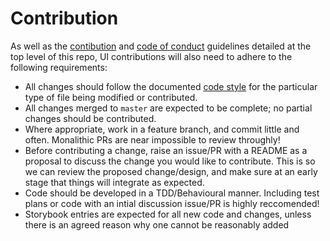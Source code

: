 # Contribution

As well as the [contibution](../../CONTRIBUTING.md) and [code of conduct](../../CODE_OF_CONDUCT.md) guidelines detailed at the top
level of this repo, UI contributions will also need to adhere to the following
requirements:

- All changes should follow the documented [code style](./CodeStyle.md) for 
the particular type of file being modified or contributed.
- All changes merged to `master` are expected to be complete; no partial 
changes should be contributed.
- Where appropriate, work in a feature branch, and commit little and often. 
Monalithic PRs are near impossible to review throughly!
- Before contributing a change, raise an issue/PR with a README as a proposal
to discuss the change you would like to contribute. This is so we can review
the proposed change/design, and make sure at an early stage that things will
integrate as expected.
- Code should be developed in a TDD/Behavioural manner. Including test plans
or code with an intial discussion issue/PR is highly reccomended!
- Storybook entries are expected for all new code and changes, unless there
is an agreed reason why one cannot be reasonably added